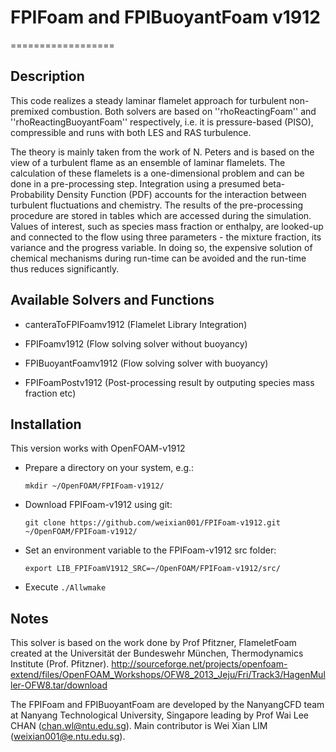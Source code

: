 # FPIFoam and FPIBuoyantFoam v1912
==================

## Description

This code realizes a steady laminar flamelet approach for turbulent non-premixed combustion.
Both solvers are based on ''rhoReactingFoam'' and ''rhoReactingBuoyantFoam'' respectively, i.e. it is pressure-based (PISO), compressible and runs with both LES and RAS turbulence.
 
The theory is mainly taken from the work of N. Peters and is based on the view of a turbulent flame as an ensemble of laminar flamelets.
The calculation of these flamelets is a one-dimensional problem and can be done in a pre-processing step.
Integration using a presumed beta-Probability Density Function (PDF) accounts for the interaction between turbulent fluctuations and chemistry.
The results of the pre-processing procedure are stored in tables which are accessed during the simulation.
Values of interest, such as species mass fraction or enthalpy, are looked-up and connected to the flow using three parameters - the mixture fraction, its variance and the progress variable.
In doing so, the expensive solution of chemical mechanisms during run-time can be avoided and the run-time thus reduces significantly.

## Available Solvers and Functions

* canteraToFPIFoamv1912 (Flamelet Library Integration)

* FPIFoamv1912 (Flow solving solver without buoyancy)

* FPIBuoyantFoamv1912 (Flow solving solver with buoyancy)

* FPIFoamPostv1912 (Post-processing result by outputing species mass fraction etc)

## Installation

This version works with OpenFOAM-v1912

* Prepare a directory on your system, e.g.:  

  `mkdir ~/OpenFOAM/FPIFoam-v1912/`

* Download FPIFoam-v1912 using git:

  `git clone https://github.com/weixian001/FPIFoam-v1912.git ~/OpenFOAM/FPIFoam-v1912/`

* Set an environment variable to the FPIFoam-v1912 src folder:

  `export LIB_FPIFoamV1912_SRC=~/OpenFOAM/FPIFoam-v1912/src/`

* Execute `./Allwmake`

## Notes
This solver is based on the work done by Prof Pfitzner, FlameletFoam created at the Universität der Bundeswehr München, Thermodynamics Institute (Prof. Pfitzner). http://sourceforge.net/projects/openfoam-extend/files/OpenFOAM_Workshops/OFW8_2013_Jeju/Fri/Track3/HagenMuller-OFW8.tar/download

The FPIFoam and FPIBuoyantFoam are developed by the NanyangCFD team at Nanyang Technological University, Singapore leading by Prof Wai Lee CHAN (chan.wl@ntu.edu.sg). Main contributor is Wei Xian LIM (weixian001@e.ntu.edu.sg).

